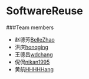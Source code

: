 # SoftwareReuse
###Team members

+ 赵德芳[BelleZhao](https://github.com/BelleZhao/)
+ 洪庆[honqging](https://github.com/honqging)
+ 王德昌[wdchang](https://github.com/wdchang)
+ 倪侃[nikan1995](https://github.com/nikan1995)
+ 黄航[HHHHHang](https://github.com/HHHHHang)
